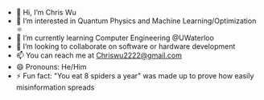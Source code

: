 - 👋 Hi, I’m Chris Wu
- 👀 I’m interested in Quantum Physics and Machine Learning/Optimization ⚛️
- 🌱 I’m currently learning Computer Engineering @UWaterloo
- 💞️ I’m looking to collaborate on software or hardware development
- 📫 You can reach me at Chriswu2222@gmail.com
- 😄 Pronouns: He/Him
- ⚡ Fun fact: "You eat 8 spiders a year" was made up to prove how easily misinformation spreads

<!---
ChrisWu0000/ChrisWu0000 is a ✨ special ✨ repository because its `README.md` (this file) appears on your GitHub profile.
You can click the Preview link to take a look at your changes.
--->
